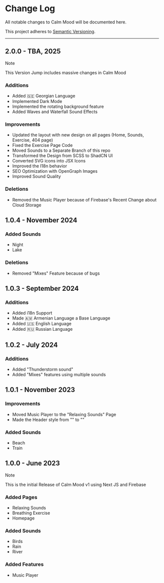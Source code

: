 # Change Log
All notable changes to Calm Mood will be documented here.

This project adheres to [Semantic Versioning](https://semver.org/spec/v2.0.0.html).

---
## 2.0.0 - TBA, 2025
> [!NOTE]
> This Version Jump includes massive changes in Calm Mood
### Additions
- Added 🇬🇪 Georgian Language
- Implemented Dark Mode
- Implemented the rotating background feature
- Added Waves and Waterfall Sound Effects
### Improvements
- Updated the layout with new design on all pages (Home, Sounds, Exercise, 404 page)
- Fixed the Exercise Page Code
- Moved Sounds to a Separate Branch of this repo
- Transformed the Design from SCSS to ShadCN UI
- Converted SVG icons into JSX Icons
- Improved the I18n behavior
- SEO Optimization with OpenGraph Images
- Improved Sound Quality
### Deletions
- Removed the Music Player because of Firebase's Recent Change about Cloud Storage

## 1.0.4 - November 2024
### Added Sounds
- Night
- Lake
### Deletions
- Removed "Mixes" Feature because of bugs

## 1.0.3 - September 2024
### Additions
- Added i18n Support
- Made 🇦🇲 Armenian Language a Base Language
- Added 🇺🇸 English Language
- Added 🇷🇺 Russian Language

## 1.0.2 - July 2024
### Additions
- Added "Thunderstorm sound"
- Added "Mixes" features using multiple sounds

## 1.0.1 - November 2023
### Improvements
- Moved Music Player to the "Relaxing Sounds" Page
- Made the Header style from "" to ""
### Added Sounds
- Beach
- Train

## 1.0.0 - June 2023
> [!NOTE]
> This is the initial Release of Calm Mood v1 using Next JS and Firebase
### Added Pages
- Relaxing Sounds
- Breathing Exercise
- Homepage
### Added Sounds
- Birds
- Rain
- River
### Added Features
- Music Player